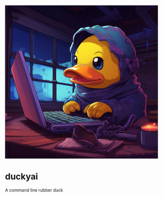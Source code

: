 ![DuckyAI, your command line rubber duck!](media/duckyai.png)

# duckyai

A command line rubber duck
